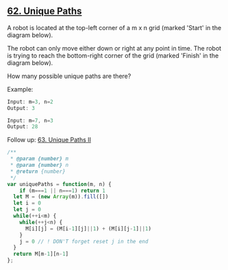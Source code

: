 ## [62. Unique Paths](https://leetcode.com/problems/unique-paths/)
A robot is located at the top-left corner of a m x n grid (marked 'Start' in the diagram below).

The robot can only move either down or right at any point in time. The robot is trying to reach the bottom-right corner of the grid (marked 'Finish' in the diagram below).

How many possible unique paths are there?

Example:

```js
Input: m=3, n=2
Output: 3

Input: m=7, n=3
Output: 28
```

Follow up: [63. Unique Paths II](https://leetcode.com/problems/unique-paths-ii/)

```js
/**
 * @param {number} m
 * @param {number} n
 * @return {number}
 */
var uniquePaths = function(m, n) {
    if (m===1 || n===1) return 1
  let M = (new Array(m)).fill([])
  let i = 0
  let j = 0
  while(++i<m) {
    while(++j<n) {
      M[i][j] = (M[i-1][j]||1) + (M[i][j-1]||1)
    }
    j = 0 // ! DON'T forget reset j in the end
  }
  return M[m-1][n-1]
};
```
